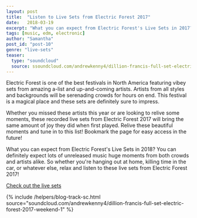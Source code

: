 ```yaml
---
layout: post
title:  "Listen to Live Sets from Electric Forest 2017"
date:   2018-03-19
excerpt: "What you can expect from Electric Forest's Live Sets in 2017? You can definitely expect lots of unreleased music huge moments from both crowds and artists alike."
tags: [music, edm, electronic]
author: "Samantha"
post_id: "post-10"
genre: "live-sets"
teaser:
  type: "soundcloud"
  source: ssoundcloud.com/andrewkenny4/dillion-francis-full-set-electric-forest-2017-weekend-1
---
```

Electric Forest is one of the best festivals in North America featuring vibey sets from amazing a-list and up-and-coming artists. Artists from all styles and backgrounds will be serenading crowds for hours on end. This festival is a magical place and these sets are definitely sure to impress.

Whether you missed these artists this year or are looking to relive some moments, these recorded live sets from Electric Forest 2017 will bring the same amount of joy they did when first played. Relive these beautiful moments and tune in to this list! Bookmark the page for easy access in the future!

What you can expect from Electric Forest's Live Sets in 2018?
You can definitely expect lots of unreleased music huge moments from both crowds and artists alike. So whether you're hanging out at home, killing time in the car, or whatever else, relax and listen to these live sets from Electric Forest 2017!

[Check out the live sets](https://www.1001tracklists.com/source/gfvbhc/electric-forest-festival/index.html)

{% include /helpers/blog-track-sc.html source="soundcloud.com/andrewkenny4/dillion-francis-full-set-electric-forest-2017-weekend-1" %}
